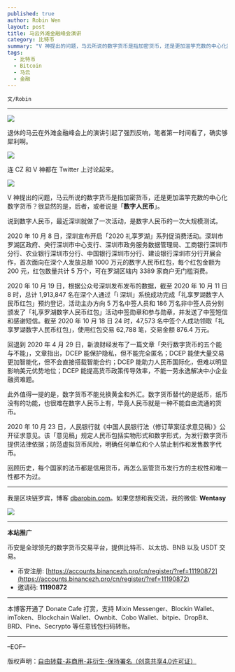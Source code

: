 ```yaml
---
published: true
author: Robin Wen
layout: post
title: 马云外滩金融峰会演讲
category: 比特币
summary: "V 神提出的问题，马云所说的数字货币是指加密货币，还是更加滥竽充数的中心化数字货币？很显然的是，后者，或者说是「数字人民币」。2020 年 10 月 23 日，人民银行就《中国人民银行法（修订草案征求意见稿）》公开征求意见。该「意见稿」规定人民币包括实物形式和数字形式，为发行数字货币提供法律依据；防范虚拟货币风险，明确任何单位和个人禁止制作和发售数字代币。回顾历史，每个国家的法币都是信用货币，再怎么监管货币发行方的主权性和唯一性都不为过。"
tags:
  - 比特币
  - Bitcoin
  - 马云
  - 金融
---
```


`文/Robin`

***

![](https://cdn.dbarobin.com/2w9vr2x.png)

退休的马云在外滩金融峰会上的演讲引起了强烈反响，笔者第一时间看了，确实够犀利啊。

![](https://cdn.dbarobin.com/rbz79g4.png)

连 CZ 和 V 神都在 Twitter 上讨论起来。

![](https://cdn.dbarobin.com/65od6zj.png)

V 神提出的问题，马云所说的数字货币是指加密货币，还是更加滥竽充数的中心化数字货币？很显然的是，后者，或者说是「**数字人民币**」。

说到数字人民币，最近深圳就做了一次活动，是数字人民币的一次大规模测试。

2020 年 10 月 8 日，深圳宣布开启「2020 礼享罗湖」系列促消费活动。深圳市罗湖区政府、央行深圳市中心支行、深圳市政务服务数据管理局、工商银行深圳市分行、农业银行深圳市分行、中国银行深圳市分行、建设银行深圳市分行开展合作，首次面向在深个人发放总额 1000 万元的数字人民币红包，每个红包金额为 200 元，红包数量共计 5 万个，可在罗湖区辖内 3389 家商户无门槛消费。

2020 年 10 月 19 日，根据公众号深圳发布发布的数据，截至 2020 年 10 月 11 日 8 时，总计 1,913,847 名在深个人通过「i 深圳」系统成功完成「礼享罗湖数字人民币红包」预约登记，活动主办方向 5 万名中签人员和 186 万名非中签人员分别颁发了「礼享罗湖数字人民币红包」活动中签勋章和参与勋章，并发送了中签短信和感谢短信。截至 2020 年 10 月 18 日 24 时，47,573 名中签个人成功领取「礼享罗湖数字人民币红包」，使用红包交易 62,788 笔，交易金额 876.4 万元。

回退到 2020 年 4 月 29 日，新浪财经发布了一篇文章「央行数字货币的五个能与不能」，文章指出，DCEP 能保护隐私，但不能完全匿名；DCEP 能使大量交易更加智能化，但不会直接搭载智能合约；DCEP 能助力人民币国际化，但难以明显影响美元优势地位；DCEP 能提高货币政策传导效率，不能一劳永逸解决中小企业融资难题。

此外值得一提的是，数字货币不能兑换黄金和外汇。数字货币替代的是纸币，纸币没有的功能，也很难在数字人民币上有，毕竟人民币就是一种不能自由流通的货币。

2020 年 10 月 23 日，人民银行就《中国人民银行法（修订草案征求意见稿）》公开征求意见。该「意见稿」规定人民币包括实物形式和数字形式，为发行数字货币提供法律依据；防范虚拟货币风险，明确任何单位和个人禁止制作和发售数字代币。

回顾历史，每个国家的法币都是信用货币，再怎么监管货币发行方的主权性和唯一性都不为过。

***

我是区块链罗宾，博客 [dbarobin.com](https://dbarobin.com/)。如果您想和我交流，我的微信: **Wentasy**

![](https://cdn.dbarobin.com/v4yywe2.png)

***

**本站推广**

币安是全球领先的数字货币交易平台，提供比特币、以太坊、BNB 以及 USDT 交易。

* 币安注册: [https://accounts.binancezh.pro/cn/register/?ref=11190872](https://accounts.binancezh.pro/cn/register/?ref=11190872)
* 邀请码: **11190872**

***

本博客开通了 Donate Cafe 打赏，支持 Mixin Messenger、Blockin Wallet、imToken、Blockchain Wallet、Ownbit、Cobo Wallet、bitpie、DropBit、BRD、Pine、Secrypto 等任意钱包扫码转账。

<center>
    <div class="--donate-button"
         data-button-id="f8b9df0d-af9a-460d-8258-d3f435445075"
    ></div>
</center>

***

–EOF–

版权声明：[自由转载-非商用-非衍生-保持署名（创意共享4.0许可证）](http://creativecommons.org/licenses/by-nc-nd/4.0/deed.zh)